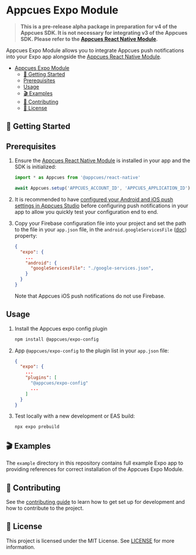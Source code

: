 # Appcues Expo Module

> **This is a pre-release alpha package in preparation for v4 of the Appcues SDK. It is not necessary for integrating v3 of the Appcues SDK. Please refer to the [Appcues React Native Module](https://github.com/appcues/appcues-react-native-module).**

Appcues Expo Module allows you to integrate Appcues push notifications into your Expo app alongside the [Appcues React Native Module](https://github.com/appcues/appcues-react-native-module).

- [Appcues Expo Module](#appcues-expo-module)
  - [🚀 Getting Started](#-getting-started)
  - [Prerequisites](#prerequisites)
  - [Usage](#usage)
  - [🎬 Examples](#-examples)
  - [👷 Contributing](#-contributing)
  - [📄 License](#-license)

## 🚀 Getting Started

## Prerequisites

1. Ensure the [Appcues React Native Module](https://github.com/appcues/appcues-react-native-module) is installed in your app and the SDK is initialized:
    ```js
    import * as Appcues from '@appcues/react-native'

    await Appcues.setup('APPCUES_ACCOUNT_ID', 'APPCUES_APPLICATION_ID')
    ```

2. It is recommended to have [configured your Android and iOS push settings in Appcues Studio](https://docs.appcues.com/en_US/push-notifications/push-notification-settings) before configuring push notifications in your app to allow you quickly test your configuration end to end.

3. Copy your Firebase configuration file into your project and set the path to the file in your `app.json` file, in the `android.googleServicesFile` ([doc](https://docs.expo.dev/versions/latest/config/app/#googleservicesfile-1)) property:
    ```json
    {
      "expo": {
        ...
        "android": {
          "googleServicesFile": "./google-services.json",
        }
      }
    }
    ```
    Note that Appcues iOS push notifications do not use Firebase.

## Usage

1. Install the Appcues expo config plugin
   ```sh
   npm install @appcues/expo-config
   ```
2. App `@appcues/expo-config` to the plugin list in your `app.json` file:
   ```json
   {
     "expo": {
       ...
       "plugins": [
         "@appcues/expo-config"
         ...
       ]
     }
   }
   ```
3. Test locally with a new development or EAS build:
     ```sh
     npx expo prebuild
     ```

## 🎬 Examples

The `example` directory in this repository contains full example Expo app to providing references for correct installation of the Appcues Expo Module.

## 👷 Contributing

See the [contributing guide](https://github.com/appcues/appcues-expo-module/blob/main/CONTRIBUTING.md) to learn how to get set up for development and how to contribute to the project.

## 📄 License

This project is licensed under the MIT License. See [LICENSE](https://github.com/appcues/appcues-expo-module/blob/main/LICENSE) for more information.
